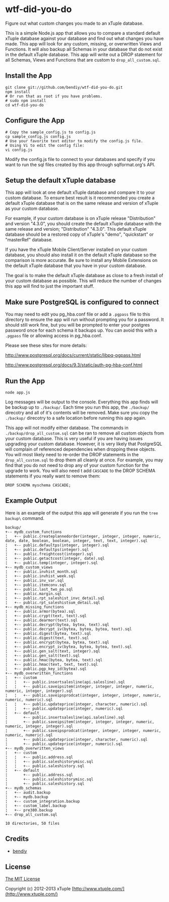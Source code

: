 wtf-did-you-do
==============

Figure out what custom changes you made to an xTuple database.

This is a simple Node.js app that allows you to compare a standard default
xTuple database against your database and find out what changes you have made.
This app will look for any custom, missing, or overwritten Views and Functions.
It will also backup all Schemas in your database that do not exist in the
default xTuple database. This app will write out a DROP statement for all
Schemas, Views and Functions that are custom to `drop_all_custom.sql`.

Install the App
---------------
    git clone git://github.com/bendiy/wtf-did-you-do.git
    npm install
    # Or run that as root if you have problems.
    # sudo npm install
    cd wtf-did-you-do

Configure the App
-----------------
    # Copy the sample_config.js to config.js
    cp sample_config.js config.js
    # Use your favorite text editor to modify the config.js file.
    # Using Vi to edit the config file:
    vi config.js
Modify the config.js file to connect to your databases and specify if you want
to run the sql files created by this app through sqlformat.org's API.

Setup the default xTuple database
---------------------------------
This app will look at one default xTuple database and compare it to your custom
database. To ensure best result is it recommended you create a default xTuple
database that is on the same release and version of xTuple as your custom
database.

For example, if your custom database is on xTuple release "Distribution" and
version "4.3.0", you should create the default xTuple database with the same
release and version; "Distribution" "4.3.0". This default xTuple database
should be a restored copy of xTuple's "demo", "quickstart" or "masterRef"
database.

If you have the xTuple Mobile Client/Server installed on your custom database,
you should also install it on the default xTuple database so the comparison is
more accurate. Be sure to install any Mobile Extensions on the default xTuple
database that you have in your custom database.

The goal is to make the default xTuple database as close to a fresh install of
your custom database as possible. This will reduce the number of changes this
app will find to just the important stuff.

Make sure PostgreSQL is configured to connect
---------------------------------------------
You may need to edit you pg_hba.conf file or add a `.pgpass` file to this
directory to ensure the app will run without prompting you for a password.
It should still work fine, but you will be prompted to enter your postgres
password once for each schema it backups up. You can avoid this with a
`.pgpass` file or allowing access in pg_hba.conf.

Please see these sites for more details:

http://www.postgresql.org/docs/current/static/libpq-pgpass.html

http://www.postgresql.org/docs/9.3/static/auth-pg-hba-conf.html

Run the App
-----------
    node app.js

Log messages will be output to the console. Everything this app finds will be
backup up to `./backup/`. Each time you run this app, the `./backup/` direcotry
and all of it's contents will be removed. Make sure you copy the `./backup/`
direcotry to a safe location before running this app again.

This app will not modify either database. The commands in
`./backup/drop_all_custom.sql` can be ran to remove all custom objects from
your custom database. This is very useful if you are having issues upgrading
your custom database. However, it is very likely that PostgreSQL will complain
of referenced dependencies when dropping these objects. You will most likely
need to re-order the DROP statements in the `drop_all_custom.sql` to drop them
all cleanly at once. For example, you may find that you do not need to drop any
of your custom function for the upgrade to work.  You will also need t add
`CASCADE` to the DROP SCHEMA statements if you really want to remove them:

    DROP SCHEMA myschema CASCADE;

Example Output
--------------
Here is an example of the output this app will generate if you run the
`tree backup\` command.

    backup/
    +-- mydb_custom_functions
    ¦   +-- public.createplannedorder(integer, integer, integer, numeric, date, date, boolean, boolean, integer, text, text, integer).sql
    ¦   +-- public.defaultps(integer, integer).sql
    ¦   +-- public.defaultps(integer).sql
    ¦   +-- public.freightcost(integer).sql
    ¦   +-- public.getactcost(integer, date).sql
    ¦   +-- public.temp(integer, integer).sql
    +-- mydb_custom_views
    ¦   +-- public.invhist_month.sql
    ¦   +-- public.invhist_week.sql
    ¦   +-- public.inv_var.sql
    ¦   +-- public.itemconv.sql
    ¦   +-- public.last_two_po.sql
    ¦   +-- public.margin.sql
    ¦   +-- public.rpt_saleshist_invc_detail.sql
    ¦   +-- public.rpt_saleshistsum_detail.sql
    +-- mydb_missing_functions
    ¦   +-- public.armor(bytea).sql
    ¦   +-- public.crypt(text, text).sql
    ¦   +-- public.dearmor(text).sql
    ¦   +-- public.decrypt(bytea, bytea, text).sql
    ¦   +-- public.decrypt_iv(bytea, bytea, bytea, text).sql
    ¦   +-- public.digest(bytea, text).sql
    ¦   +-- public.digest(text, text).sql
    ¦   +-- public.encrypt(bytea, bytea, text).sql
    ¦   +-- public.encrypt_iv(bytea, bytea, bytea, text).sql
    ¦   +-- public.gen_salt(text, integer).sql
    ¦   +-- public.gen_salt(text).sql
    ¦   +-- public.hmac(bytea, bytea, text).sql
    ¦   +-- public.hmac(text, text, text).sql
    ¦   +-- public.pgp_key_id(bytea).sql
    +-- mydb_overwritten_functions
    ¦   +-- custom
    ¦   ¦   +-- public.insertsalesline(api.salesline).sql
    ¦   ¦   +-- public.saveipsitem(integer, integer, integer, numeric, numeric, integer, integer).sql
    ¦   ¦   +-- public.saveipsprodcat(integer, integer, integer, numeric, numeric, numeric).sql
    ¦   ¦   +-- public.updateprice(integer, character, numeric).sql
    ¦   ¦   +-- public.updateprice(integer, numeric).sql
    ¦   +-- default
    ¦       +-- public.insertsalesline(api.salesline).sql
    ¦       +-- public.saveipsitem(integer, integer, integer, numeric, numeric, integer, integer).sql
    ¦       +-- public.saveipsprodcat(integer, integer, integer, numeric, numeric, numeric).sql
    ¦       +-- public.updateprice(integer, character, numeric).sql
    ¦       +-- public.updateprice(integer, numeric).sql
    +-- mydb_overwritten_views
    ¦   +-- custom
    ¦   ¦   +-- public.address.sql
    ¦   ¦   +-- public.saleshistorymisc.sql
    ¦   ¦   +-- public.saleshistory.sql
    ¦   +-- default
    ¦       +-- public.address.sql
    ¦       +-- public.saleshistorymisc.sql
    ¦       +-- public.saleshistory.sql
    +-- mydb_schemas
    ¦   +-- audit.backup
    ¦   +-- mydb.backup
    ¦   +-- custom_integration.backup
    ¦   +-- custom_label.backup
    ¦   +-- pre380.backup
    +-- drop_all_custom.sql

    10 directories, 50 files


## Credits

  - [bendiy](http://github.com/bendiy)

## License

[The MIT License](http://opensource.org/licenses/MIT)

Copyright (c) 2012-2013 xTuple [http://www.xtuple.com/](http://www.xtuple.com/)
